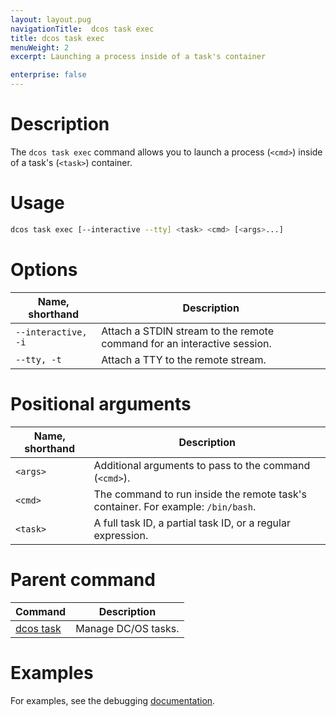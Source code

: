 ```yaml
---
layout: layout.pug
navigationTitle:  dcos task exec
title: dcos task exec
menuWeight: 2
excerpt: Launching a process inside of a task's container

enterprise: false
---
```


# Description
The `dcos task exec` command allows you to launch a process (`<cmd>`) inside of a task's (`<task>`) container.

# Usage

```bash
dcos task exec [--interactive --tty] <task> <cmd> [<args>...]
```

# Options

| Name, shorthand |  Description |
|---------|-------------|
| `--interactive, -i`   |  Attach a STDIN stream to the remote command for an interactive session. |
| `--tty, -t`   |   Attach a TTY to the remote stream. |

# Positional arguments

| Name, shorthand |  Description |
|---------|-------------|
| `<args>`   |  Additional arguments to pass to the command (`<cmd>`). |
| `<cmd>`   |  The command to run inside the remote task's container. For example: `/bin/bash`. |
| `<task>`   |   A full task ID, a partial task ID, or a regular expression. |

# Parent command

| Command | Description |
|---------|-------------|
| [dcos task](/1.12/cli/command-reference/dcos-task/)   | Manage DC/OS tasks. |

# Examples

For examples, see the debugging [documentation](/1.12/monitoring/debugging/).
